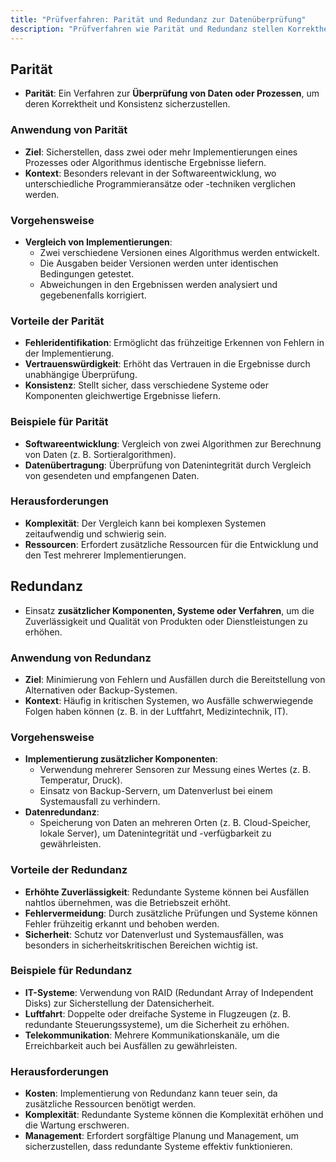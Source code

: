 ```yaml
---
title: "Prüfverfahren: Parität und Redundanz zur Datenüberprüfung"
description: "Prüfverfahren wie Parität und Redundanz stellen Korrektheit und Konsistenz von Daten sicher. Parität vergleicht Implementierungen, Redundanz nutzt zusätzliche Komponenten. Beide erhöhen Zuverlässigkeit, erfordern aber Ressourcen."
---
```


## Parität
- **Parität**: Ein Verfahren zur **Überprüfung von Daten oder Prozessen**, um deren Korrektheit und Konsistenz sicherzustellen.

### Anwendung von Parität
- **Ziel**: Sicherstellen, dass zwei oder mehr Implementierungen eines Prozesses oder Algorithmus identische Ergebnisse liefern.
- **Kontext**: Besonders relevant in der Softwareentwicklung, wo unterschiedliche Programmieransätze oder -techniken verglichen werden.

### Vorgehensweise
- **Vergleich von Implementierungen**:
  - Zwei verschiedene Versionen eines Algorithmus werden entwickelt.
  - Die Ausgaben beider Versionen werden unter identischen Bedingungen getestet.
  - Abweichungen in den Ergebnissen werden analysiert und gegebenenfalls korrigiert.

### Vorteile der Parität
- **Fehleridentifikation**: Ermöglicht das frühzeitige Erkennen von Fehlern in der Implementierung.
- **Vertrauenswürdigkeit**: Erhöht das Vertrauen in die Ergebnisse durch unabhängige Überprüfung.
- **Konsistenz**: Stellt sicher, dass verschiedene Systeme oder Komponenten gleichwertige Ergebnisse liefern.

### Beispiele für Parität
- **Softwareentwicklung**: Vergleich von zwei Algorithmen zur Berechnung von Daten (z. B. Sortieralgorithmen).
- **Datenübertragung**: Überprüfung von Datenintegrität durch Vergleich von gesendeten und empfangenen Daten.

### Herausforderungen
- **Komplexität**: Der Vergleich kann bei komplexen Systemen zeitaufwendig und schwierig sein.
- **Ressourcen**: Erfordert zusätzliche Ressourcen für die Entwicklung und den Test mehrerer Implementierungen.

## Redundanz
- Einsatz **zusätzlicher Komponenten, Systeme oder Verfahren**, um die Zuverlässigkeit und Qualität von Produkten oder Dienstleistungen zu erhöhen.

### Anwendung von Redundanz
- **Ziel**: Minimierung von Fehlern und Ausfällen durch die Bereitstellung von Alternativen oder Backup-Systemen.
- **Kontext**: Häufig in kritischen Systemen, wo Ausfälle schwerwiegende Folgen haben können (z. B. in der Luftfahrt, Medizintechnik, IT).

### Vorgehensweise
- **Implementierung zusätzlicher Komponenten**:
  - Verwendung mehrerer Sensoren zur Messung eines Wertes (z. B. Temperatur, Druck).
  - Einsatz von Backup-Servern, um Datenverlust bei einem Systemausfall zu verhindern.
- **Datenredundanz**:
  - Speicherung von Daten an mehreren Orten (z. B. Cloud-Speicher, lokale Server), um Datenintegrität und -verfügbarkeit zu gewährleisten.

### Vorteile der Redundanz
- **Erhöhte Zuverlässigkeit**: Redundante Systeme können bei Ausfällen nahtlos übernehmen, was die Betriebszeit erhöht.
- **Fehlervermeidung**: Durch zusätzliche Prüfungen und Systeme können Fehler frühzeitig erkannt und behoben werden.
- **Sicherheit**: Schutz vor Datenverlust und Systemausfällen, was besonders in sicherheitskritischen Bereichen wichtig ist.

### Beispiele für Redundanz
- **IT-Systeme**: Verwendung von RAID (Redundant Array of Independent Disks) zur Sicherstellung der Datensicherheit.
- **Luftfahrt**: Doppelte oder dreifache Systeme in Flugzeugen (z. B. redundante Steuerungssysteme), um die Sicherheit zu erhöhen.
- **Telekommunikation**: Mehrere Kommunikationskanäle, um die Erreichbarkeit auch bei Ausfällen zu gewährleisten.

### Herausforderungen
- **Kosten**: Implementierung von Redundanz kann teuer sein, da zusätzliche Ressourcen benötigt werden.
- **Komplexität**: Redundante Systeme können die Komplexität erhöhen und die Wartung erschweren.
- **Management**: Erfordert sorgfältige Planung und Management, um sicherzustellen, dass redundante Systeme effektiv funktionieren.